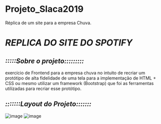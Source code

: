 # Projeto_Slaca2019
Réplica de um site para a empresa Chuva.
# *REPLICA DO SITE DO SPOTIFY*

## *:::::Sobre o projeto:::::::::*

exercício de Frontend para a empresa chuva no intuito de recriar um protótipo de alta fidelidade de uma tela para a implementação de HTML + CSS ou mesmo utilizar um framework (Bootstrap) que foi as ferramentas utilizadas para recriar esse protótipo.

## *:::::::Layout do Projeto:::::::*
![image](https://user-images.githubusercontent.com/70325643/167232651-6ffe1ac0-edb8-4413-9a83-aac47126479a.png)
![image](https://user-images.githubusercontent.com/70325643/167232679-c1fa0bc9-81ef-4e1b-b56a-cfd2d23e68a2.png)
